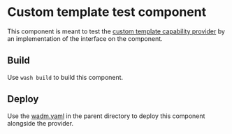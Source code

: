 # Custom template test component

This component is meant to test the [custom template capability provider](../) by an implementation of the interface on the component.

## Build

Use `wash build` to build this component.

## Deploy

Use the [wadm.yaml](../wadm.yaml) in the parent directory to deploy this component alongside the provider.
